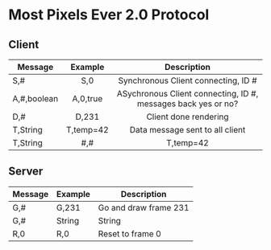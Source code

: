 # Most Pixels Ever 2.0 Protocol


## Client


| Message       | Example       |  Description    |
| ------------- |:-------------:|  :-------------:| 
| S,#           | S,0           |  Synchronous Client connecting, ID # | 
| A,#,boolean   | A,0,true      |  ASychronous Client connecting, ID #, messages back yes or no? |
| D,#           | D,231         |  Client done rendering |
| T,String      | T,temp=42     |  Data message sent to all client |
| T,String|#,#  | T,temp=42|0,1 |  Data message, which clients to send to |

## Server

| Message           | Example                 |  Description           |
| ----------------- | ----------------------- |  --------------------  | 
| G,#               | G,231                   |  Go and draw frame 231 | 
| G,#|String|String | G,231|message0|message1 |  Go and draw frame 231 with these messages | 
| R,0               | R,0                     |  Reset to frame 0 |

 
